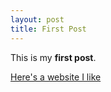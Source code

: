 ```yaml
---
layout: post
title: First Post
---
```


This is my **first post**.

[Here's a website I like](https://www.instagram.com/?hl=en) 
